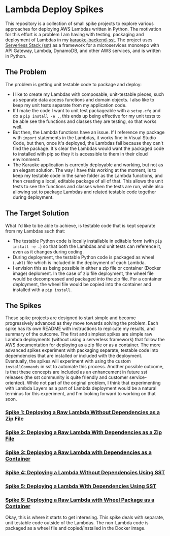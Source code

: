 # Lambda Deploy Spikes

This repository is a collection of small spike projects to explore various approaches for deploying AWS Lambdas written in Python. The motivation for this effort is a problem I am having with testing, packaging and deployment of Lambdas in my [karaoke-backend-sst](https://github.com/lukewyman/karaoke-backend-sst). The project uses [Serverless Stack (sst)](https://serverless-stack.com/) as a framework for a microservices monorepo with API Gateway, Lambda, DynamoDB, and other AWS services, and is written in Python. 


## The Problem

The problem is getting unit testable code to package and deploy:
- I like to create my Lambdas with composable, unit-testable pieces, such as separate data access functions and domain objects. I also like to keep my unit tests separate from my application code.
- If I make the code I want to unit test packageable with a `setup.cfg` and do a `pip install -e .`, this ends up being effective for my unit tests to be able see the functions and classes they are testing, so that works well.
- But then, the Lambda functions have an issue. If I reference my package with `import` statements in the Lambdas, it works fine in Visual Studio Code, but then, once it's deployed, the Lambdas fail because they can't find the package. It's clear the Lambdas would want the packaged code to installed with pip so they it is accessible to them in their cloud environment.
- The Karaoke application is currently deployable and working, but not as an elegant solution. The way I have this working at the moment, is to keep my testable code in the same folder as the Lambda functions, and then creating a local, editable package of all of that. This allows the unit tests to see the functions and classes when the tests are run, while also allowing sst to package Lambdas and related testable code together during deployment.


## The Target Solution

What I'd like to be able to achieve, is testable code that is kept separate from my Lambdas such that:
- The testable Python code is locally installable in editable form (with `pip install -e .`) so that both the Lambdas and unit tests can reference it, even as it changes during coding.
- During deployment, the testable Python code is packaged as wheel (`.whl`) file which is included in the deployment of each Lambda.
- I envision this as being possible in either a zip file or container (Docker image) deploment. In the case of zip file deployment, the wheel file would be decompressed and packaged into the zip file. For a container deployment, the wheel file would be copied into the container and installed with a `pip install`.


## The Spikes

These spike projects are designed to start simple and become progressively advanced as they move towards solving the problem. Each spike has its own README with instructions to replicate my results, and summary of the outcome. The first and simplest spikes are simple raw Lambda deployments (without using a serverless framework) that follow the AWS documentation for deploying as a zip file or as a container. The more advanced spikes experiment with packaging separate, testable code into depemdencies that are installed or included with the deployment. Eventually, the spikes will experiment with using the custom `installCommands` in sst to automate this process. Another possible outcome, is that these concepts are included as an enhancement in future sst releases (the sst community is quite friendly and customer service-oriented). While not part of the original problem, I think that experimenting with Lambda Layers as a part of Lambda deployment would be a natural terminus for this experiment, and I'm looking forward to working on that soon.

### [Spike 1: Deploying a Raw Lambda Without Dependencies as a Zip File](raw-lambda-no-dep-zip/)


### [Spike 2: Deploying a Raw Lambda With Dependencies as a Zip File](raw-lambda-with-dep-zip/)


### [Spike 3: Deploying a Raw Lambda with Dependencies as a Container](raw-lambda-with-dep-image/)


### [Spike 4: Deploying a Lambda Without Dependencies Using SST](sst-lambda-no-dep/)


### [Spike 5: Deploying a Lambda With Dependencies Using SST](sst-lambda-with-dep)


### [Spike 6: Deploying a Raw Lambda with Wheel Package as a Container](raw-lambda-whl-package-image/)
Okay, this is where it starts to get interesing. This spike deals with separate, unit testable code outside of the Lambdas. The non-Lambda code is packaged as a wheel file and copied/installed in the Docker image.


